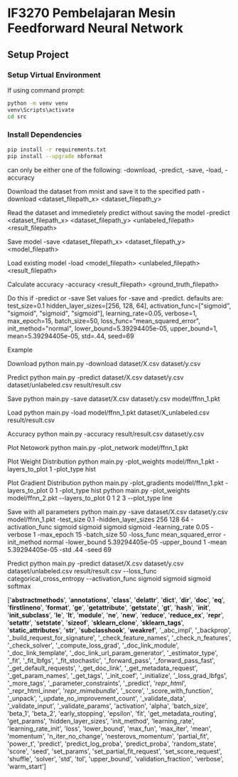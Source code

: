 # IF3270 Pembelajaran Mesin Feedforward Neural Network

## Setup Project

### Setup Virtual Environment

If using command prompt:
```bash
python -m venv venv
venv\Scripts\activate
cd src
```
### Install Dependencies
```bash
pip install -r requirements.txt
pip install --upgrade nbformat
```





can only be either one of the following:
-download, -predict, -save, -load, -accuracy

Download the dataset from mnist and save it to the specified path
-download <dataset_filepath_x> <dataset_filepath_y>

Read the dataset and immedietely predict without saving the model
-predict <dataset_filepath_x> <dataset_filepath_y> <unlabeled_filepath> <result_filepath>

Save model
-save <dataset_filepath_x> <dataset_filepath_y> <model_filepath>

Load existing model
-load <model_filepath> <unlabeled_filepath> <result_filepath>

Calculate accuracy
-accuracy <result_filepath> <ground_truth_filepath>

Do this if -predict or -save
Set values for -save and -predict. defaults are:
test_size=0.1
hidden_layer_sizes=[256, 128, 64],
activation_func=["sigmoid", "sigmoid", "sigmoid", "sigmoid"],
learning_rate=0.05,
verbose=1,
max_epoch=15,
batch_size=50,
loss_func="mean_squared_error",
init_method="normal",
lower_bound=5.39294405e-05,
upper_bound=1,
mean=5.39294405e-05,
std=.44,
seed=69



Example

Download
python main.py -download dataset/X.csv dataset/y.csv

Predict
python main.py -predict dataset/X.csv dataset/y.csv dataset/unlabeled.csv result/result.csv

Save
python main.py -save dataset/X.csv dataset/y.csv model/ffnn_1.pkt

Load
python main.py -load model/ffnn_1.pkt dataset/X_unlabeled.csv result/result.csv

Accuracy
python main.py -accuracy result/result.csv dataset/y.csv

Plot Netowork
python main.py -plot_network model/ffnn_1.pkt

Plot Weight Distribution
python main.py -plot_weights model/ffnn_1.pkt -layers_to_plot 1 -plot_type hist

Plot Gradient Distribution
python main.py -plot_gradients model/ffnn_1.pkt -layers_to_plot 0 1 -plot_type hist
python main.py -plot_weights model/ffnn_2.pkt --layers_to_plot 0 1 2 3 --plot_type line

Save with all parameters
python main.py -save dataset/X.csv dataset/y.csv model/ffnn_1.pkt -test_size 0.1 -hidden_layer_sizes 256 128 64 -activation_func sigmoid sigmoid sigmoid sigmoid -learning_rate 0.05 -verbose 1 -max_epoch 15 -batch_size 50 -loss_func mean_squared_error -init_method normal -lower_bound 5.39294405e-05 -upper_bound 1 -mean 5.39294405e-05 -std .44 -seed 69


Predict
python main.py -predict dataset/X.csv dataset/y.csv dataset/unlabeled.csv result/result.csv --loss_func categorical_cross_entropy --activation_func sigmoid sigmoid sigmoid softmax





['__abstractmethods__', '__annotations__', '__class__', '__delattr__', '__dict__', '__dir__', '__doc__', '__eq__', '__firstlineno__', '__format__', '__ge__', '__getattribute__', '__getstate__', '__gt__', '__hash__', '__init__', '__init_subclass__', '__le__', '__lt__', '__module__', '__ne__', '__new__', '__reduce__', '__reduce_ex__', '__repr__', '__setattr__', '__setstate__', '__sizeof__', '__sklearn_clone__', '__sklearn_tags__', '__static_attributes__', '__str__', '__subclasshook__', '__weakref__', '_abc_impl', '_backprop', '_build_request_for_signature', '_check_feature_names', '_check_n_features', '_check_solver', '_compute_loss_grad', '_doc_link_module', '_doc_link_template', '_doc_link_url_param_generator', '_estimator_type', '_fit', '_fit_lbfgs', '_fit_stochastic', '_forward_pass', '_forward_pass_fast', '_get_default_requests', '_get_doc_link', '_get_metadata_request', '_get_param_names', '_get_tags', '_init_coef', '_initialize', '_loss_grad_lbfgs', '_more_tags', '_parameter_constraints', '_predict', '_repr_html_', '_repr_html_inner', '_repr_mimebundle_', '_score', '_score_with_function', '_unpack', '_update_no_improvement_count', '_validate_data', '_validate_input', '_validate_params', 'activation', 'alpha', 'batch_size', 'beta_1', 'beta_2', 'early_stopping', 'epsilon', 'fit', 'get_metadata_routing', 'get_params', 'hidden_layer_sizes', 'init_method', 'learning_rate', 'learning_rate_init', 'loss', 'lower_bound', 'max_fun', 'max_iter', 'mean', 'momentum', 'n_iter_no_change', 'nesterovs_momentum', 'partial_fit', 'power_t', 'predict', 'predict_log_proba', 'predict_proba', 'random_state', 'score', 'seed', 'set_params', 'set_partial_fit_request', 'set_score_request', 'shuffle', 'solver', 'std', 'tol', 'upper_bound', 'validation_fraction', 'verbose', 'warm_start']